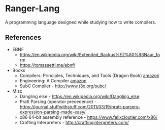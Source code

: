 # Ranger-Lang
A programming language designed while studying how to write compilers.


## References
* EBNF
  * https://en.wikipedia.org/wiki/Extended_Backus%E2%80%93Naur_form
  * https://tomassetti.me/ebnf/
* Books
  * Compilers: Principles, Techniques, and Tools (Dragon Book) [amazon](https://www.amazon.com/Compilers-Principles-Techniques-Alfred-Aho/dp/0201100886/)
  * Engineering: A Compiler [amazon](https://www.amazon.com/Engineering-Compiler-Keith-Cooper/dp/012088478X/)
  * SubC Compiler - http://www.t3x.org/subc/
* Misc
  * Dangling else - https://en.wikipedia.org/wiki/Dangling_else
  * Pratt Parsing (operator precedence) - https://journal.stuffwithstuff.com/2011/03/19/pratt-parsers-expression-parsing-made-easy/
  * x86 64-bit assembly reference - https://www.felixcloutier.com/x86/
  * Crafting Interpreters - http://craftinginterpreters.com/
  